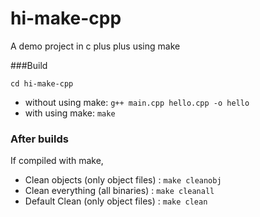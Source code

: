 # hi-make-cpp
A demo project in c plus plus using make

###Build

`cd hi-make-cpp`

* without using make: `g++ main.cpp hello.cpp -o hello`
* with using make: `make`

### After builds

If compiled with make,

* Clean objects (only object files) : `make cleanobj`
* Clean everything (all binaries) : `make cleanall`
* Default Clean (only object files) : `make clean`
